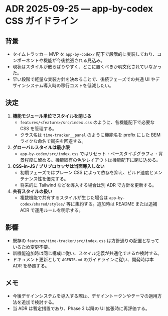 # ADR 2025-09-25 — app-by-codex CSS ガイドライン

## 背景
- タイムトラッカー MVP を `app-by-codex/` 配下で段階的に実装しており、コンポーネントや機能が今後拡張される見込み。
- 現状はスタイルが散らばりやすく、どこに置くべきか明文化されていなかった。
- 早い段階で軽量な実装方針を決めることで、後続フェーズでの共通 UI やデザインシステム導入時の移行コストを低減したい。

## 決定
1. **機能モジュール単位でスタイルを閉じる**
   - `features/<feature>/src/index.css` のように、各機能配下で必要な CSS を管理する。
   - クラス名は `time-tracker__panel` のように機能名を prefix にした BEM ライクな命名で衝突を回避する。
2. **グローバルスタイルは最小限**
   - `app-by-codex/src/index.css` ではリセット・ベースタイポグラフィ・背景程度に留める。機能固有の色やレイアウトは機能配下に閉じ込める。
3. **CSS-in-JS / プリプロセッサは当面導入しない**
   - 初期フェーズではプレーン CSS によって依存を抑え、ビルド速度とメンテナンス性を優先する。
   - 将来的に Tailwind などを導入する場合は別 ADR で方針を更新する。
4. **共有スタイルの扱い**
   - 複数機能で共有するスタイルが生じた場合は `app-by-codex/shared/styles/` 等に集約する。追加時は README または追補 ADR で運用ルールを明示する。

## 影響
- 既存の `features/time-tracker/src/index.css` は方針通りの配置となっているため変更不要。
- 新機能追加時は同じ構成に従い、スタイル定義が共通化できるか検討する。
- ドキュメント更新として `AGENTS.md` のガイドラインに従い、開発時は本 ADR を参照する。

## メモ
- 今後デザインシステムを導入する際は、デザイントークンやテーマの適用方法を追加で検討する。
- 当 ADR は暫定措置であり、Phase 3 以降の UI 拡張時に再評価する。
